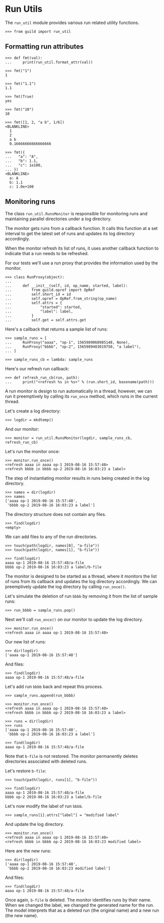 # Run Utils

The `run_util` module provides various run related utility functions.

    >>> from guild import run_util

## Formatting run attributes

    >>> def fmt(val):
    ...     print(run_util.format_attr(val))

    >>> fmt("1")
    1

    >>> fmt("1.1")
    1.1

    >>> fmt(True)
    yes

    >>> fmt("10")
    10

    >>> fmt([1, 2, "a b", 1/6])
    <BLANKLINE>
      1
      2
      a b
      0.16666666666666666

    >>> fmt({
    ...   "a": "A",
    ...   "b": 1.1,
    ...   "c": 1e100,
    ... })
    <BLANKLINE>
      a: A
      b: 1.1
      c: 1.0e+100

## Monitoring runs

The class `run_util.RunsMonitor` is responsible for monitoring runs
and maintaining parallel directories under a log directory.

The monitor gets runs from a callback function. It calls this function
at a set interval to get the latest set of runs and updates its log
directory accordingly.

When the monitor refresh its list of runs, it uses another callback
function to indicate that a run needs to be refreshed.

For our tests we'll use a run proxy that provides the information used
by the monitor.

    >>> class RunProxy(object):
    ...
    ...     def __init__(self, id, op_name, started, label):
    ...         from guild.opref import OpRef
    ...         self.short_id = id
    ...         self.opref = OpRef.from_string(op_name)
    ...         self.attrs = {
    ...             "started": started,
    ...             "label": label,
    ...         }
    ...         self.get = self.attrs.get

Here's a callback that returns a sample list of runs:

    >>> sample_runs = [
    ...     RunProxy("aaaa", "op-1", 1565989068985148, None),
    ...     RunProxy("bbbb", "op-2", 1565989403019750, "a label"),
    ... ]

    >>> sample_runs_cb = lambda: sample_runs

Here's our refresh run callback:

    >>> def refresh_run_cb(run, path):
    ...     print("<refresh %s in %s>" % (run.short_id, basename(path)))

A run monitor is design to run automatically in a thread, however, we
can run it preemptively by calling its `run_once` method, which runs
in the current thread.

Let's create a log directory:

    >>> logdir = mkdtemp()

And our monitor:

    >>> monitor = run_util.RunsMonitor(logdir, sample_runs_cb, refresh_run_cb)

Let's run the monitor once:

    >>> monitor.run_once()
    <refresh aaaa in aaaa op-1 2019-08-16 15:57:48>
    <refresh bbbb in bbbb op-2 2019-08-16 16:03:23 a label>

The step of instantiating monitor results in runs being created in the
log directory.

    >>> names = dir(logdir)
    >>> names
    ['aaaa op-1 2019-08-16 15:57:48',
     'bbbb op-2 2019-08-16 16:03:23 a label']

The directory structure does not contain any files.

    >>> find(logdir)
    <empty>

We can add files to any of the run directories.

    >>> touch(path(logdir, names[0], "a-file"))
    >>> touch(path(logdir, names[1], "b-file"))

    >>> find(logdir)
    aaaa op-1 2019-08-16 15:57:48/a-file
    bbbb op-2 2019-08-16 16:03:23 a label/b-file

The monitor is designed to be started as a thread, where it monitors
the list of runs from its callback and updates the log directory
accordingly. We can preemptively update the log directory by calling
`run_once()`.

Let's simulate the deletion of run `bbbb` by removing it from the list
of sample runs:

    >>> run_bbbb = sample_runs.pop()

Next we'll call `run_once()` on our monitor to update the log
directory.

    >>> monitor.run_once()
    <refresh aaaa in aaaa op-1 2019-08-16 15:57:48>

Our new list of runs:

    >>> dir(logdir)
    ['aaaa op-1 2019-08-16 15:57:48']

And files:

    >>> find(logdir)
    aaaa op-1 2019-08-16 15:57:48/a-file

Let's add run `bbbb` back and repeat this process.

    >>> sample_runs.append(run_bbbb)

    >>> monitor.run_once()
    <refresh aaaa in aaaa op-1 2019-08-16 15:57:48>
    <refresh bbbb in bbbb op-2 2019-08-16 16:03:23 a label>

    >>> runs = dir(logdir)
    >>> runs
    ['aaaa op-1 2019-08-16 15:57:48',
     'bbbb op-2 2019-08-16 16:03:23 a label']

    >>> find(logdir)
    aaaa op-1 2019-08-16 15:57:48/a-file

Note that `b-file` is not restored. The monitor permanently deletes
directories associated with deleted runs.

Let's restore `b-file`:

    >>> touch(path(logdir, runs[1], "b-file"))

    >>> find(logdir)
    aaaa op-1 2019-08-16 15:57:48/a-file
    bbbb op-2 2019-08-16 16:03:23 a label/b-file

Let's now modify the label of run `bbbb`.

    >>> sample_runs[1].attrs["label"] = "modified label"

And update the log directory.

    >>> monitor.run_once()
    <refresh aaaa in aaaa op-1 2019-08-16 15:57:48>
    <refresh bbbb in bbbb op-2 2019-08-16 16:03:23 modified label>

Here are the new runs:

    >>> dir(logdir)
    ['aaaa op-1 2019-08-16 15:57:48',
     'bbbb op-2 2019-08-16 16:03:23 modified label']

And files:

    >>> find(logdir)
    aaaa op-1 2019-08-16 15:57:48/a-file

Once again, `b-file` is deleted. The monitor identifies runs by their
name. When we changed the label, we changed the generated name for the
run. The model interprets that as a deleted run (the original name)
and a new run (the new name).

